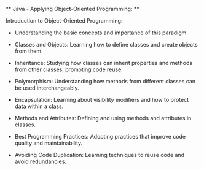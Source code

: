** Java - Applying Object-Oriented Programming: **


Introduction to Object-Oriented Programming: 

* Understanding the basic concepts and importance of this paradigm.
  
* Classes and Objects: Learning how to define classes and create objects from them.

* Inheritance: Studying how classes can inherit properties and methods from other classes, promoting code reuse.

* Polymorphism: Understanding how methods from different classes can be used interchangeably.

* Encapsulation: Learning about visibility modifiers and how to protect data within a class.

* Methods and Attributes: Defining and using methods and attributes in classes.

* Best Programming Practices: Adopting practices that improve code quality and maintainability.

* Avoiding Code Duplication: Learning techniques to reuse code and avoid redundancies.
